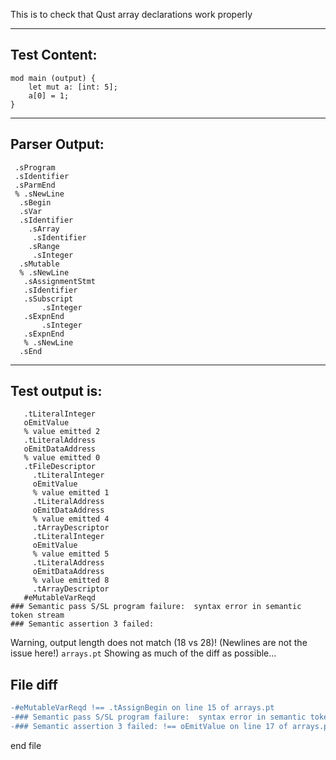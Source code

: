 This is to check that Qust array declarations work properly

-------------------------


Test Content: 
-------------------------
```
mod main (output) { 
    let mut a: [int: 5];
    a[0] = 1;
}
```
------------------------


Parser Output: 
-------------------------
```
 .sProgram
 .sIdentifier
 .sParmEnd
 % .sNewLine
  .sBegin
  .sVar
  .sIdentifier
    .sArray
     .sIdentifier
    .sRange
     .sInteger
  .sMutable
  % .sNewLine
   .sAssignmentStmt
   .sIdentifier
   .sSubscript
       .sInteger
   .sExpnEnd
       .sInteger
   .sExpnEnd
   % .sNewLine
  .sEnd

```
------------------------

Test output is: 
-------------------------
```
   .tLiteralInteger
   oEmitValue
   % value emitted 2
   .tLiteralAddress
   oEmitDataAddress
   % value emitted 0
   .tFileDescriptor
     .tLiteralInteger
     oEmitValue
     % value emitted 1
     .tLiteralAddress
     oEmitDataAddress
     % value emitted 4
     .tArrayDescriptor
     .tLiteralInteger
     oEmitValue
     % value emitted 5
     .tLiteralAddress
     oEmitDataAddress
     % value emitted 8
     .tArrayDescriptor
   #eMutableVarReqd
### Semantic pass S/SL program failure:  syntax error in semantic token stream
### Semantic assertion 3 failed: 

```


Warning, output length does not match (18 vs 28)!  (Newlines are not the issue here!) `arrays.pt`
Showing as much of the diff as possible...

File diff
-------------------------
```diff
-#eMutableVarReqd !== .tAssignBegin on line 15 of arrays.pt
-### Semantic pass S/SL program failure:  syntax error in semantic token stream !== .tLiteralAddress on line 16 of arrays.pt
-### Semantic assertion 3 failed: !== oEmitValue on line 17 of arrays.pt

```
end file
